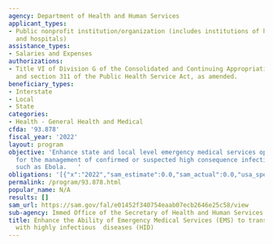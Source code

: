 ```yaml
---
agency: Department of Health and Human Services
applicant_types:
- Public nonprofit institution/organization (includes institutions of higher education
  and hospitals)
assistance_types:
- Salaries and Expenses
authorizations:
- Title VI of Division G of the Consolidated and Continuing Appropriations Act, 2015
  and section 311 of the Public Health Service Act, as amended.
beneficiary_types:
- Interstate
- Local
- State
categories:
- Health - General Health and Medical
cfda: '93.878'
fiscal_year: '2022'
layout: program
objective: 'Enhance state and local level emergency medical services operational plans
  for the management of confirmed or suspected high consequence infection disease,
  such as Ebola.   '
obligations: '[{"x":"2022","sam_estimate":0.0,"sam_actual":0.0,"usa_spending_actual":-8252.7},{"x":"2023","sam_estimate":0.0,"sam_actual":0.0,"usa_spending_actual":0.0},{"x":"2024","sam_estimate":0.0,"sam_actual":0.0,"usa_spending_actual":0.0}]'
permalink: /program/93.878.html
popular_name: N/A
results: []
sam_url: https://sam.gov/fal/e01452f340754eaab07ecb2646e25c58/view
sub-agency: Immed Office of the Secretary of Health and Human Services
title: Enhance the Ability of Emergency Medical Services (EMS) to transport patients
  with highly infectious  diseases (HID)
---
```

